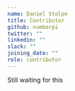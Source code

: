 ```yaml
---
name: Daniel Stolpe
title: Contributor
github: numberpi
twitter: ""
linkedin: ""
slack: ""
joining_date: ""
role: contributor
---
```


Still waiting for this
